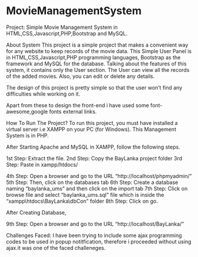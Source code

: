 # MovieManagementSystem
Project: Simple Movie Management System in HTML,CSS,Javascript,PHP,Bootstrap and MySQL.

About System
This project is a simple project that makes a convenient way for any website to keep records of the movie data.
This Simple User Panel is in  HTML,CSS,Javascript,PHP programming languages, Bootstrap as the framework and MySQL for the database. Talking about the features of this system, it contains only the User section. The User can view all the records of the added movies. Also, you can edit or delete any details.

The design of this project is pretty simple so that the user won’t find any difficulties while working on it.

Apart from these to design the front-end i have used some font-awesome,google fonts external links.

How To Run The Project?
To run this project, you must have installed a virtual server i.e XAMPP on your PC (for Windows). This Management System is in PHP.

After Starting Apache and MySQL in XAMPP, follow the following steps.

1st Step: Extract the file.
2nd Step: Copy the BayLanka project folder
3rd Step: Paste in xampp/htdocs/

4th Step: Open a browser and go to the URL “http://localhost/phpmyadmin/”
5th Step: Then, click on the databases tab
6th Step: Create a database naming “baylanka_ums” and then click on the import tab
7th Step: Click on browse file and select “baylanka_ums.sql” file which is inside the “xampp\htdocs\BayLanka\dbCon” folder
8th Step: Click on go.

After Creating Database,

9th Step: Open a browser and go to the URL “http://localhost/BayLanka/”


Challenges Faced:
I have been trying to include some ajax programming codes to be used in popup notitfication, therefore i proceeded without using ajax.it was one of the faced challeneges. 
